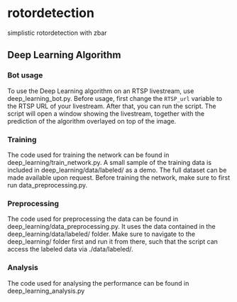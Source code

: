 # rotordetection
simplistic rotordetection with zbar


## Deep Learning Algorithm

### Bot usage
To use the Deep Learning algorithm on an RTSP livestream, use deep_learning_bot.py. Before usage, first change the `RTSP_url` variable to the RTSP URL of your livestream.
After that, you can run the script. The script will open a window showing the livestream, together with the prediction of the algorithm overlayed on top of the image.

### Training
The code used for training the network can be found in deep_learning/train_network.py. A small sample of the training data is included in deep_learning/data/labeled/ as a demo. 
The full dataset can be made available upon request. Before training the network, make sure to first run data_preprocessing.py.

### Preprocessing
The code used for preprocessing the data can be found in deep_learning/data_preprocessing.py. It uses the data contained in the deep_learning/data/labeled/ folder. 
Make sure to navigate to the deep_learning/ folder first and run it from there, such that the script can access the labeled data via ./data/labeled/.

### Analysis
The code used for analysing the performance can be found in deep_learning_analysis.py
